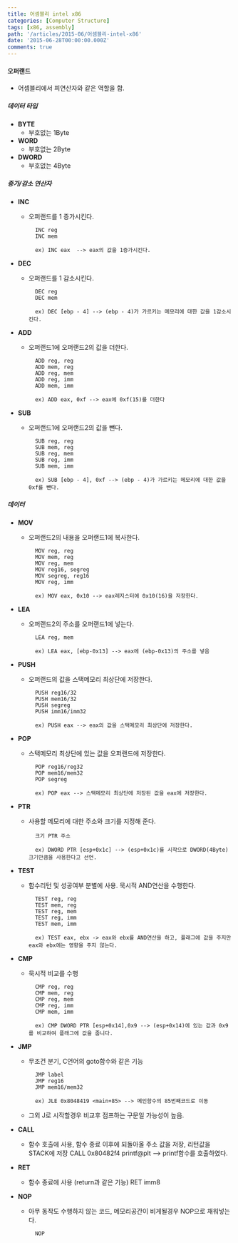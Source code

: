 ```yaml
---
title: 어셈블리 intel x86
categories: [Computer Structure]
tags: [x86, assembly]
path: '/articles/2015-06/어셈블리-intel-x86'
date: '2015-06-28T00:00:00.000Z'
comments: true
---
```


#### 오퍼랜드

- 어셈블리에서 피연산자와 같은 역할을 함.

##### 데이터 타입

- **BYTE**
  - 부호없는 1Byte
- **WORD**
  - 부호없는 2Byte
- **DWORD**
  - 부호없는 4Byte

##### 증가/감소 연산자

- **INC**

  - 오퍼랜드를 1 증가시킨다.

          INC reg
          INC mem

          ex) INC eax  --> eax의 값을 1증가시킨다.

* **DEC**

  - 오퍼랜드를 1 감소시킨다.

          DEC reg
          DEC mem

          ex) DEC [ebp - 4] --> (ebp - 4)가 가르키는 메모리에 대한 값을 1감소시킨다.

* **ADD**

  - 오퍼랜드1에 오퍼랜드2의 값을 더한다.

          ADD reg, reg
          ADD mem, reg
          ADD reg, mem
          ADD reg, imm
          ADD mem, imm

          ex) ADD eax, 0xf --> eax에 0xf(15)를 더한다

* **SUB**

  - 오퍼랜드1에 오퍼랜드2의 값을 뺀다.

          SUB reg, reg
          SUB mem, reg
          SUB reg, mem
          SUB reg, imm
          SUB mem, imm

          ex) SUB [ebp - 4], 0xf --> (ebp - 4)가 가르키는 메모리에 대한 값을 0xf를 뺀다.

##### 데이터

- **MOV**

  - 오퍼랜드2의 내용을 오퍼랜드1에 복사한다.

          MOV reg, reg
          MOV mem, reg
          MOV reg, mem
          MOV reg16, segreg
          MOV segreg, reg16
          MOV reg, imm

          ex) MOV eax, 0x10 --> eax레지스터에 0x10(16)을 저장한다.

- **LEA**

  - 오퍼랜드2의 주소를 오퍼랜드1에 넣는다.

          LEA reg, mem

          ex) LEA eax, [ebp-0x13] --> eax에 (ebp-0x13)의 주소를 넣음

- **PUSH**

  - 오퍼랜드의 값을 스택메모리 최상단에 저장한다.

          PUSH reg16/32
          PUSH mem16/32
          PUSH segreg
          PUSH imm16/imm32

          ex) PUSH eax --> eax의 값을 스택메모리 최상단에 저장한다.

- **POP**

  - 스택메모리 최상단에 있는 값을 오퍼랜드에 저장한다.

          POP reg16/reg32
          POP mem16/mem32
          POP segreg

          ex) POP eax --> 스택메모리 최상단에 저장된 값을 eax에 저장한다.

- **PTR**

  - 사용할 메모리에 대한 주소와 크기를 지정해 준다.

          크기 PTR 주소

          ex) DWORD PTR [esp+0x1c] --> (esp+0x1c)를 시작으로 DWORD(4Byte)크기만큼을 사용한다고 선언.

- **TEST**

  - 함수리턴 및 성공여부 분별에 사용. 묵시적 AND연산을 수행한다.

          TEST reg, reg
          TEST mem, reg
          TEST reg, mem
          TEST reg, imm
          TEST mem, imm

          ex) TEST eax, ebx -> eax와 ebx를 AND연산을 하고, 플래그에 값을 주지만 eax와 ebx에는 영향을 주지 않는다.

- **CMP**

  - 묵시적 비교를 수행

          CMP reg, reg
          CMP mem, reg
          CMP reg, mem
          CMP reg, imm
          CMP mem, imm

          ex) CMP DWORD PTR [esp+0x14],0x9 --> (esp+0x14)에 있는 값과 0x9를 비교하여 플래그에 값을 줍니다.

- **JMP**

  - 무조건 분기, C언어의 goto함수와 같은 기능

          JMP label
          JMP reg16
          JMP mem16/mem32

          ex) JLE 0x8048419 <main+85> --> 메인함수의 85번째코드로 이동


  - 그외 J로 시작할경우 비교후 점프하는 구문일 가능성이 높음.

* **CALL**

  - 함수 호출에 사용, 함수 종료 이후에 되돌아올 주소 값을 저장, 리턴값을 STACK에 저장
          CALL 0x80482f4 printf@plt --> printf함수를 호출하였다.

* **RET**

  - 함수 종료에 사용 (return과 같은 기능)
          RET imm8

* **NOP**

  - 아무 동작도 수행하지 않는 코드, 메모리공간이 비게될경우 NOP으로 채워넣는다.

          NOP
